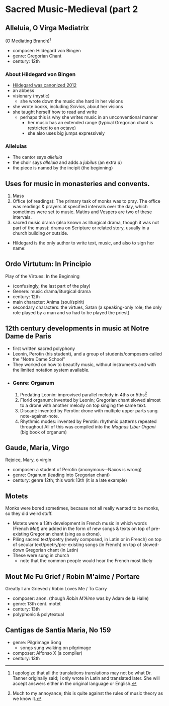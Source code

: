 # Sacred Music-Medieval (part 2
## Alleluia, O Virga Mediatrix
(O Mediating Branch)[^1]
* composer: Hildegard von Bingen
* genre: Gregorian Chant
* century: 12th
### About Hildegard von Bingen
* [Hildegard was canonized 2012](https://en.wikipedia.org/wiki/Hildegard_of_Bingen)
* an abbess
* visionary (mystic)
	* she wrote down the music she hard in her visions
* she wrote books, including *Scivias*, about her visions
* she taught herself how to read and write
	* perhaps this is why she writes music in an unconventional manner
		* her music has an extended range (typical Gregorian chant is restricted to an octave)
		* she also uses big jumps expressively
### Alleluias
* The cantor says *alleluia*
* the choir says *alleluia* and adds a *jubilus* (an extra *a*)
* the piece is named by the incipit (the beginning)
## Uses for music in monasteries and convents. 
1. Mass
2. Office (of readings): The primary task of monks was to pray. The office was readings & prayers at specified intervals over the day, which sometimes were set to music. Matins and Vespers are two of these intervals. 
3. sacred music drama (also known as liturgical drama, though it was not part of the mass): drama on Scripture or related story, usually in a church building *or* outside.
* Hildegard is the only author to write text, music, and also to sign her name:
## Ordo Virtutum: In Principio
Play of the Virtues: In the Beginning
* (confusingly, the last part of the play)
* Genere: music drama/liturgical drama
* century: 12th
* main character: Anima (soul/spirit)
* secondary characters: the virtues, Satan (a speaking-only role; the only role played by a man and so had to be played the priest)
## 12th century developments in music at Notre Dame de Paris
* first written sacred polyphony
* Leonin, Perotin (his student), and a group of students/composers called the "Notre Dame School"
* They worked on how to beautify music, without instruments and with the limited notation system available. 
* ### Genre: Organum
	1. Predating Leonin: improvised parallel melody in 4ths or 5ths[^2]
	2. Florid organum: invented by Leonin; Gregorian chant slowed almost to a drone with another melody on top singing the same text.
	3. Discant: invented by Perotin: drone with multiple upper parts sung note-against-note. 
	4. Rhythmic modes: invented by Perotin: rhythmic patterns repeated throughout
	All of this was compiled into the *Magnus Liber Organi* (big book of organum)
## Gaude, Maria, Virgo
Rejoice, Mary, o virgin
* composer: a student of Perotin (anonymous--Naxos is wrong)
* genre: Organum (leading into Gregorian chant)
* century: genre 12th; this work 13th (it is a late example)
## Motets
Monks were bored sometimes, because not all really wanted to be monks, so they did weird stuff. 
* Motets were a 13th development in French music in which words (French *Mot*) are added in the form of new songs & texts on top of pre-existing Gregorian chant (sing as a drone). 
* Piling sacred text/poetry (newly composed, in Latin or in French) on top of secular text/poetry/pre-existing songs (in French) on top of slowed-down Gregorian chant (in Latin)
* These were sung in church
	* note that the common people would hear the French most likely
## Mout Me Fu Grief / Robin M'aime / Portare
Greatly I am Grieved / Robin Loves Me / To Carry
* composer: anon. (though *Robin M'Aime* was by Adam de la Halle)
* genre: 13th cent. motet
* century: 13th
* polyphonic & polytextual
## Cantigas de Santia Maria, No 159
* genre: Pilgrimage Song
	* songs sung walking on pilgrimage
* composer: Alfonso X (a compiler)
* century: 13th



[^1]: I apologize that all the translations translations may not be what Dr. Tanner originally said; I only wrote in Latin and translated later. She will accept answers either in the original language or English.
[^2]: Much to my annoyance; this is quite against the rules of music theory as we know it. 